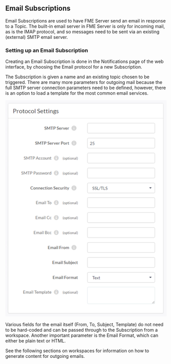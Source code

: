 ## Email Subscriptions ##

Email Subscriptions are used to have FME Server send an email in response to a Topic. The built-in email server in FME Server is only for incoming mail, as is the IMAP protocol, and so messages need to be sent via an existing (external) SMTP email server.

### Setting up an Email Subscription ###

Creating an Email Subscription is done in the Notifications page of the web interface, by choosing the Email protocol for a new Subscription.

The Subscription is given a name and an existing topic chosen to be triggered. There are many more parameters for outgoing mail because the full SMTP server connection parameters need to be defined, however, there is an option to load a template for the most common email services.

[comment]: <> (screen shot should include template button)

![](./Images/Img4.012.EmailSubscriptionParameters.png)

Various fields for the email itself (From, To, Subject, Template) do not need to be hard-coded and can be passed through to the Subscription from a workspace. Another important parameter is the Email Format, which can either be plain text or HTML.

See the following sections on workspaces for information on how to generate content for outgoing emails.
